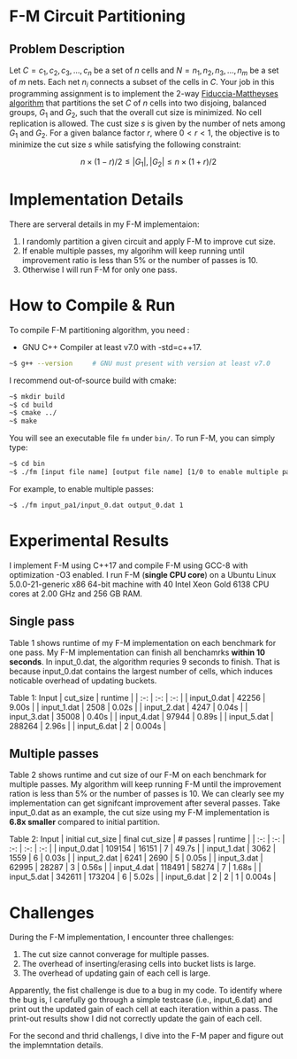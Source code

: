 # F-M Circuit Partitioning

## Problem Description

Let $C = c_1, c_2, c_3, ..., c_n$ be a set of $n$ cells and $N = n_1, n_2, n_3, ..., n_m$ be a set of $m$ nets. Each net $n_i$ connects a subset of the cells in $C$. Your job in this programming assignment is to implement the 2-way [Fiduccia-Mattheyses algorithm](https://en.wikipedia.org/wiki/Fiduccia%E2%80%93Mattheyses_algorithm) that partitions the set $C$ of $n$ cells into two disjoing, balanced groups, $G_1$ and $G_2$, such that the overall cut size is minimized. No cell replication is allowed. The cust size $s$ is given by the number of nets among $G_1$ and $G_2$. For a given balance factor $r$, where $0 < r < 1$, the objective is to minimize the cut size $s$ while satisfying the following constraint:

$$
n\times(1-r)/2 \leq |G_1|, |G_2| \leq n\times(1+r)/2 
$$

# Implementation Details
There are serveral details in my F-M implementaion:
 1. I randomly partition a given circuit and apply F-M to improve cut size.
 2. If enable multiple passes, my algorihm will keep running
until improvement ratio is less than 5% or the number of passes is 10.
 3. Otherwise I will run F-M for only one pass.

# How to Compile & Run

To compile F-M partitioning algorithm, you need :
 * GNU C++ Compiler at least v7.0 with -std=c++17.
```bash
~$ g++ --version     # GNU must present with version at least v7.0
```
I recommend out-of-source build with cmake:
```bash
~$ mkdir build
~$ cd build
~$ cmake ../
~$ make
```
You will see an executable file `fm` under `bin/`.
To run F-M, you can simply type:

```bash
~$ cd bin
~$ ./fm [input file name] [output file name] [1/0 to enable multiple passes or not]
```

For example, to enable multiple passes:
```bash
~$ ./fm input_pa1/input_0.dat output_0.dat 1
```

# Experimental Results
I implement F-M using C++17 and compile F-M using GCC-8 with optimization -O3 enabled.
I run F-M (**single CPU core**) on a Ubuntu Linux 5.0.0-21-generic x86 64-bit machine with 40 Intel Xeon Gold 6138 CPU cores at 2.00 GHz and 256 GB RAM.


##  Single pass
Table 1 shows runtime of my F-M implementation on each benchmark for one pass. My F-M implementation can finish all benchamrks **within 10 seconds**.
In input_0.dat, the algorithm requries 9 seconds to finish. That is because input_0.dat contains the largest number of cells, which induces noticable overhead of updating buckets.

Table 1:
 Input | cut_size | runtime |
| :-: | :-: | :-: |
| input_0.dat |  42256  | 9.00s  |
| input_1.dat |  2508 | 0.02s |
| input_2.dat |  4247  |  0.04s  |
| input_3.dat |  35008  | 0.40s |
| input_4.dat |  97944 | 0.89s |
| input_5.dat |  288264 | 2.96s |
| input_6.dat |  2 | 0.004s |

##  Multiple passes
Table 2 shows runtime and cut size of our F-M on each benchmark for multiple passes. My algorithm will keep running F-M until the improvement ration is less than 5% or the number of passes is 10. We can clearly see my implementation can get signifcant improvement after several passes. Take input_0.dat as an example, the cut size using my F-M implementation is **6.8x smaller** compared to initial partition.

Table 2:
 Input | initial cut_size | final cut_size | # passes | runtime |
| :-: | :-: | :-: | :-: | :-: |
| input_0.dat | 109154 | 16151 | 7 | 49.7s | 
| input_1.dat | 3062 | 1559 | 6 | 0.03s |
| input_2.dat | 6241 | 2690 | 5 | 0.05s |
| input_3.dat | 62995 | 28287 | 3 | 0.56s |
| input_4.dat | 118491 | 58274 | 7 | 1.68s |
| input_5.dat | 342611 | 173204 | 6 | 5.02s |
| input_6.dat | 2 | 2 | 1 | 0.004s |

# Challenges
During the F-M implementation, I encounter three challenges:
 1. The cut size cannot converage for multiple passes. 
 2. The overhead of inserting/erasing cells into bucket lists is large.
 3. The overhead of updating gain of each cell is large.
 
Apparently, the fist challenge is due to a bug in my code. To identify where the bug is, I carefully go through a simple testcase (i.e., input_6.dat) and print out
the updated gain of each cell at each iteration within a pass. The print-out results show I did not correctly update the gain of each cell.

For the second and thrid challengs, I dive into the F-M paper and figure out the implemntation details.




